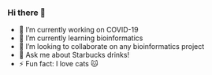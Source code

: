 ### Hi there 👋

- 🔭 I’m currently working on COVID-19
- 🌱 I’m currently learning bioinformatics 
- 👯 I’m looking to collaborate on any bioinformatics project
- 💬 Ask me about Starbucks drinks!
- ⚡ Fun fact: I love cats :cat:

<!--
**sherinesaber/sherinesaber** is a ✨ _special_ ✨ repository because its `README.md` (this file) appears on your GitHub profile.

Here are some ideas to get you started:


-->
